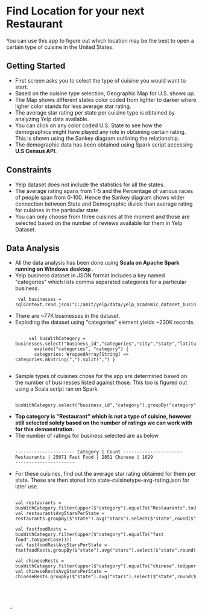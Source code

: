 # Find Location for your next Restaurant

You can use this app to figure out which location may be the best to open a certain type of cuisine in the United States.

## Getting Started

* First screen asks you to select the type of cuisine you would want to start. 
* Based on the cuisine type selection, Geographic Map for U.S. shows up.
* The Map shows different states color coded from lighter to darker where ligher color stands for less average star rating.
* The average star rating per state per cuisine type is obtained by analyzing Yelp data available.
* You can click on any color coded U.S. State to see how the demographics might have played any role in obtaining certain rating. This is shown using the Sankey diagram outlining the relationship.
* The demographic data has been obtained using Spark script accessing <b> U.S Census API. </b>


## Constraints

* Yelp dataset does not include the statistics for all the states.
* The average rating spans from 1-5 and the Percentage of various races of people span from 0-100. Hence the Sankey diagram shows wider connection between State and Demographic divide than average rating for cuisines in the particular state.
* You can only choose from three cuisines at the moment and those are selected based on the number of reviews available for them in Yelp Dataset.

## Data Analysis

* All the data analysis has been done using <b> Scala on Apache Spark running on Windows desktop </b>.
* Yelp business dataset in JSON format includes a key named "categories" which lists comma separated categories for a particular business.
        <pre><code>
        val businesses = sqlContext.read.json("C:/amit/yelp/data/yelp_academic_dataset_business.json")
        </code></pre>
*  There are ~77K businesses in the dataset.
*  Exploding the dataset using "categories" element yields ~230K records.
      <pre><code>
        val busWithCategory = businesses.select("business_id","categories","city","state","latitude","longitude","stars").
          explode("categories", "category") {
          categories: WrappedArray[String] => categories.mkString(",").split(",") }
      </code></pre>
* Sample types of cuisines chose for the app are determined based on the number of businesses listed against those. This too is figured out using a Scala script ran on Spark.
      <pre><code>
        busWithCategory.select("business_id","category").groupBy("category").count().orderBy(desc("count")).show()
      </code></pre> 
* <b> Top category is "Restaurant" which is not a type of cuisine, however still selected solely based on the number of ratings we can work with for this demonstration. </b>
* The number of ratings for business selected are as below
      <pre><code>
      ----------------------
      Category    |  Count 
      ----------------------
      Restaurants |  25071
      Fast Food   |  2851
      Chinese     |  1629
      ----------------------
      </code></pre>
* For these cuisines, find out the average star rating obtained for them per state. These are then stored into state-cuisinetype-avg-rating.json for later use.
  <pre><code>
  val restaurants = busWithCategory.filter(upper($"category").equalTo("Restaurants".toUpperCase())).drop("categories")
  val restaurantsAvgStarsPerState = restaurants.groupBy($"state").avg("stars").select($"state",round($"avg(stars)",2).alias("avg_star"))

  val fastfoodRests = busWithCategory.filter(upper($"category").equalTo("fast food".toUpperCase()))
  val fastfoodRestAvgStarsPerState = fastfoodRests.groupBy($"state").avg("stars").select($"state",round($"avg(stars)",2).alias("avg_star"))
  
  val chineseRests = busWithCategory.filter(upper($"category").equalTo("chinese".toUpperCase())).drop("categories")
  val chineseRestsAvgStarsPerState = chineseRests.groupBy($"state").avg("stars").select($"state",round($"avg(stars)",2).alias("avg_star"))
  <pre><code>

* 

